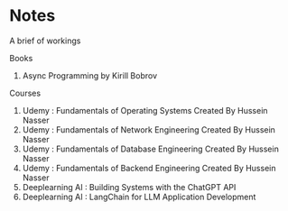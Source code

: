# Notes

A brief of workings

Books
1. Async Programming by Kirill Bobrov


Courses
1. Udemy : Fundamentals of Operating Systems Created By Hussein Nasser
2. Udemy : Fundamentals of Network Engineering Created By Hussein Nasser
3. Udemy : Fundamentals of Database Engineering Created By Hussein Nasser
4. Udemy : Fundamentals of Backend Engineering Created By Hussein Nasser
5. Deeplearning AI : Building Systems with the ChatGPT API
6. Deeplearning AI : LangChain for LLM Application Development